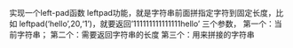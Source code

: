 实现一个left-pad函数
leftpad功能，就是字符串前面拼指定字符到固定长度，比如
leftpad(‘hello’,20,‘1’)，就要返回’111111111111111hello’
三个参数，
第一个：当前字符串；
第二个：需要返回字符串的长度
第三个：用来拼接的字符串

